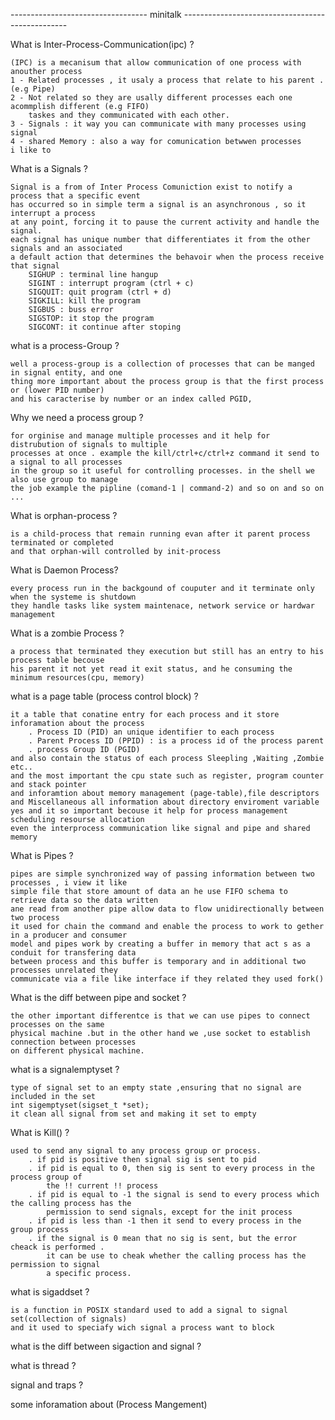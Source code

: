 ---------------------------------- minitalk -------------------------------------------------

What is Inter-Process-Communication(ipc) ?

    (IPC) is a mecanisum that allow communication of one process with anouther process 
    1 - Related processes , it usaly a process that relate to his parent .(e.g Pipe)
    2 - Not related so they are usally different processes each one acommplish different (e.g FIFO)
        taskes and they communicated with each other.
    3 - Signals : it way you can communicate with many processes using signal
    4 - shared Memory : also a way for comunication betwwen processes 
    i like to 

What is a Signals ?

    Signal is a from of Inter Process Comuniction exist to notify a process that a specific event
    has occurred so in simple term a signal is an asynchronous , so it interrupt a process 
    at any point, forcing it to pause the current activity and handle the signal.
    each signal has unique number that differentiates it from the other signals and an associated
    a default action that determines the behavoir when the process receive that signal
        SIGHUP : terminal line hangup
        SIGINT : interrupt program (ctrl + c)
        SIGQUIT: quit program (ctrl + d)
        SIGKILL: kill the program
        SIGBUS : buss error
        SIGSTOP: it stop the program
        SIGCONT: it continue after stoping

what is a process-Group ? 

    well a process-group is a collection of processes that can be manged in signal entity, and one
    thing more important about the process group is that the first process or (lower PID number)
    and his caracterise by number or an index called PGID,
    
Why we need a process group ?

    for orginise and manage multiple processes and it help for distrubution of signals to multiple
    processes at once . example the kill/ctrl+c/ctrl+z command it send to a signal to all processes
    in the group so it useful for controlling processes. in the shell we also use group to manage 
    the job example the pipline (comand-1 | command-2) and so on and so on ...

What is orphan-process ?

    is a child-process that remain running evan after it parent process terminated or completed
    and that orphan-will controlled by init-process

What is Daemon Process?

    every process run in the backgound of couputer and it terminate only when the systeme is shutdown
    they handle tasks like system maintenace, network service or hardwar management

What is a zombie Process ?

    a process that terminated they execution but still has an entry to his process table becouse
    his parent it not yet read it exit status, and he consuming the minimum resources(cpu, memory)

what is a page table (process control block) ?

    it a table that conatine entry for each process and it store inforamation about the process
        . Process ID (PID) an unique identifier to each process
        . Parent Process ID (PPID) : is a process id of the process parent
        . process Group ID (PGID)
    and also contain the status of each process Sleepling ,Waiting ,Zombie etc..
    and the most important the cpu state such as register, program counter and stack pointer
    and inforamtion about memory management (page-table),file descriptors 
    and Miscellaneous all information about directory enviroment variable
    yes and it so important becouse it help for process management scheduling resourse allocation 
    even the interprocess communication like signal and pipe and shared memory

What is Pipes ?

    pipes are simple synchronized way of passing information between two processes , i view it like
    simple file that store amount of data an he use FIFO schema to retrieve data so the data written
    ane read from another pipe allow data to flow unidirectionally between two process 
    it used for chain the command and enable the process to work to gether in a producer and consumer
    model and pipes work by creating a buffer in memory that act s as a conduit for transfering data
    between process and this buffer is temporary and in additional two processes unrelated they
    communicate via a file like interface if they related they used fork()

What is the diff between pipe and socket ?

    the other important differentce is that we can use pipes to connect processes on the same 
    physical machine .but in the other hand we ,use socket to establish connection between processes
    on different physical machine.

what is a signalemptyset ?

    type of signal set to an empty state ,ensuring that no signal are included in the set
    int sigemptyset(sigset_t *set);
    it clean all signal from set and making it set to empty

What is Kill() ?

    used to send any signal to any process group or process.
        . if pid is positive then signal sig is sent to pid
        . if pid is equal to 0, then sig is sent to every process in the process group of
            the !! current !! process
        . if pid is equal to -1 the signal is send to every process which the calling process has the
            permission to send signals, except for the init process
        . if pid is less than -1 then it send to every process in the group process
        . if the signal is 0 mean that no sig is sent, but the error cheack is performed .
            it can be use to cheak whether the calling process has the permission to signal
            a specific process.

what is sigaddset ?

    is a function in POSIX standard used to add a signal to signal set(collection of signals)
    and it used to speciafy wich signal a process want to block 

what is the diff between sigaction and signal ?

what is thread ?

signal and traps ?

some inforamation about (Process Mangement)

